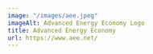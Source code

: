 ```yaml
---
image: "/images/aee.jpeg"
imageAlt: Advanced Energy Economy Logo
title: Advanced Energy Economy
url: https://www.aee.net/
---
```

